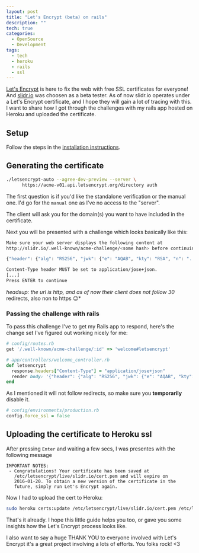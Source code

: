 ```yaml
---
layout: post
title: "Let's Encrypt (beta) on rails"
description: ""
tech: true
categories:
  - OpenSource
  - Development
tags:
  - tech
  - heroku
  - rails
  - ssl
---
```


[Let's Encrypt](https://letsencrypt.org) is here to fix the web with free SSL certificates for everyone! And [slidr.io](https://slidr.io/) was choosen as a beta tester. As of now slidr.io operates under a Let's Encrypt certificate, and I hope they will gain a lot of tracing with this. I want to share how I got through the challenges with my rails app hosted on Heroku and uploaded the certificate.

## Setup
Follow the steps in the [installation instructions](https://letsencrypt.readthedocs.org/en/latest/using.html#installation-and-usage).

## Generating the certificate

```bash
./letsencrypt-auto --agree-dev-preview --server \
      https://acme-v01.api.letsencrypt.org/directory auth
```

The first question is if you'd like the standalone verification or the manual one. I'd go for the `manual` one as I've no access to the "server".

The client will ask you for the domain(s) you want to have included in the certificate.

Next you will be presented with a challenge which looks basically like this:

```bash
Make sure your web server displays the following content at
http://slidr.io/.well-known/acme-challenge/<some hash> before continuing:

{"header": {"alg": "RS256", "jwk": {"e": "AQAB", "kty": "RSA", "n": "..."}}, "payload": "...", "signature": "..."}

Content-Type header MUST be set to application/jose+json.
[...]
Press ENTER to continue
```

*headsup: the url is http, and as of now their client does not follow 30* redirects, also non to https :wink:*

### Passing the challenge with rails
To pass this challenge I've to get my Rails app to respond, here's the change set I've figured out working nicely for me:

```ruby
# config/routes.rb
get '/.well-known/acme-challenge/:id' => 'welcome#letsencrypt'
```

```ruby
# app/controllers/welcome_controller.rb
def letsencrypt
  response.headers["Content-Type"] = "application/jose+json"
  render body: '{"header": {"alg": "RS256", "jwk": {"e": "AQAB", "kty": "RSA", "n": "..."}}, "payload": "...", "signature": "..."}'
end
```

As I mentioned it will not follow redirects, so make sure you **temporarily** disable it.

```ruby
# config/environments/production.rb
config.force_ssl = false
```

## Uploading the certificate to Heroku ssl
After pressing `Enter` and waiting a few secs, I was presentes with the following message
```
IMPORTANT NOTES:
 - Congratulations! Your certificate has been saved at
   /etc/letsencrypt/live/slidr.io/cert.pem and will expire on
   2016-01-20. To obtain a new version of the certificate in the
   future, simply run Let's Encrypt again.
```

Now I had to upload the cert to Heroku:

```bash
sudo heroku certs:update /etc/letsencrypt/live/slidr.io/cert.pem /etc/letsencrypt/live/slidr.io/privkey.pem
```

That's it already. I hope this little guide helps you too, or gave you some insights how the Let's Encrypt process looks like.

I also want to say a huge THANK YOU to everyone involved with Let's Encrypt it's a great project involving a lots of efforts. You folks rock! <3
